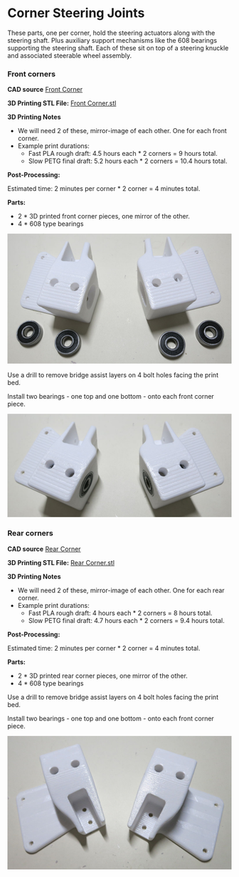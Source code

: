 # Corner Steering Joints

These parts, one per corner, hold the steering actuators along with the steering shaft.
Plus auxiliary support mechanisms like the 608 bearings supporting the steering shaft.
Each of these sit on top of a steering knuckle and associated steerable wheel assembly.

### Front corners

**CAD source** [Front Corner](https://cad.onshape.com/documents/43678ef564a43281c83e1aef/w/392bbf8745395bc24367a35c/e/9ae94dbd0d5c2040aede037a)

**3D Printing STL File:** [Front Corner.stl](../STL/Front%20Corner.stl)

**3D Printing Notes**
* We will need 2 of these, mirror-image of each other. One for each front corner.
* Example print durations:
  * Fast PLA rough draft: 4.5 hours each * 2 corners = 9 hours total.
  * Slow PETG final draft: 5.2 hours each * 2 corners = 10.4 hours total.
  
**Post-Processing:**

Estimated time: 2 minutes per corner * 2 corner = 4 minutes total.

**Parts:**
* 2 * 3D printed front corner pieces, one mirror of the other.
* 4 * 608 type bearings

![Front corner parts](images/FrontCorner-Parts.jpg)

Use a drill to remove bridge assist layers on 4 bolt holes facing the print bed.

Install two bearings - one top and one bottom - onto each front corner piece.

![Front corner complete](images/FrontCorner-Complete.jpg)

### Rear corners

**CAD source** [Rear Corner](https://cad.onshape.com/documents/43678ef564a43281c83e1aef/w/392bbf8745395bc24367a35c/e/223fadf8466f52bf16bdc5f7)

**3D Printing STL File:** [Rear Corner.stl](../STL/Rear%20Corner.stl)

**3D Printing Notes**
* We will need 2 of these, mirror-image of each other. One for each rear corner.
* Example print durations:
  * Fast PLA rough draft: 4 hours each * 2 corners = 8 hours total.
  * Slow PETG final draft: 4.7 hours each * 2 corners = 9.4 hours total.

**Post-Processing:**

Estimated time: 2 minutes per corner * 2 corner = 4 minutes total.

**Parts:**
* 2 * 3D printed rear corner pieces, one mirror of the other.
* 4 * 608 type bearings

Use a drill to remove bridge assist layers on 4 bolt holes facing the print bed.

Install two bearings - one top and one bottom - onto each front corner piece.

![Rear corner complete](images/RearCorners-Complete.jpg)
